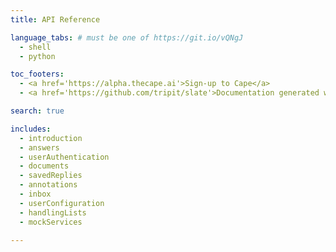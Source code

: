 ```yaml
---
title: API Reference

language_tabs: # must be one of https://git.io/vQNgJ
  - shell
  - python

toc_footers:
  - <a href='https://alpha.thecape.ai'>Sign-up to Cape</a>
  - <a href='https://github.com/tripit/slate'>Documentation generated with Slate</a>

search: true

includes:
  - introduction
  - answers
  - userAuthentication
  - documents
  - savedReplies
  - annotations
  - inbox
  - userConfiguration
  - handlingLists
  - mockServices
  
---
```



<!-- Global site tag (gtag.js) - Google Analytics -->
<script async src="https://www.googletagmanager.com/gtag/js?id=UA-105833677-4"></script>
<script>
  window.dataLayer = window.dataLayer || [];
  function gtag(){dataLayer.push(arguments);}
  gtag('js', new Date());

  gtag('config', 'UA-105833677-4');
</script>










